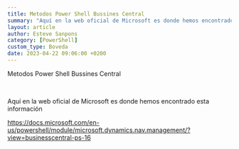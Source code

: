 ```yaml
---
title: Metodos Power Shell Bussines Central
summary: "Aquí en la web oficial de Microsoft es donde hemos encontrado esta información"
layout: article
author: Esteve Sanpons
category: [PowerShell]
custom_type: Boveda
date: 2023-04-22 09:06:00 +0200
---
```


Metodos Power Shell Bussines Central

<br>

Aquí en la web oficial de Microsoft es donde hemos encontrado esta información

https://docs.microsoft.com/en-us/powershell/module/microsoft.dynamics.nav.management/?view=businesscentral-ps-16
